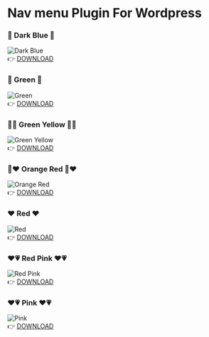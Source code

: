 # Nav menu Plugin For Wordpress
### :blue_heart: Dark Blue :blue_heart:	
![Dark Blue](https://i.imgur.com/wy8V36N.png)\
:point_right:	 [DOWNLOAD](https://raw.githubusercontent.com/tardev35/Navmenu-Plugin/refs/heads/main/nav-menu-darkblue.rar)
### :green_heart:	Green :green_heart:	
![Green](https://i.imgur.com/aKwtTiq.png)\
:point_right:	 [DOWNLOAD](https://raw.githubusercontent.com/tardev35/Navmenu-Plugin/refs/heads/main/nav-menu-green.rar)

### :yellow_heart::green_heart:	Green Yellow :yellow_heart::green_heart:	
![Green Yellow](https://i.imgur.com/N4Falna.png)\
:point_right:	 [DOWNLOAD](https://raw.githubusercontent.com/tardev35/Navmenu-Plugin/refs/heads/main/nav-menu-greenyellow.rar)

### :orange_heart::heart:	Orange Red :orange_heart::heart:
![Orange Red](https://i.imgur.com/nxRwnGm.png)\
:point_right:	 [DOWNLOAD](https://raw.githubusercontent.com/tardev35/Navmenu-Plugin/refs/heads/main/nav-menu-orangered.rar)
### :heart:	Red :heart:	
![Red](https://i.imgur.com/GiPfDpq.png)\
:point_right:	 [DOWNLOAD](https://raw.githubusercontent.com/tardev35/Navmenu-Plugin/refs/heads/main/nav-menu-red.rar)

### :heart::heartpulse: Red Pink :heart::heartpulse:
![Red Pink](https://i.imgur.com/nhkHCCK.png)\
:point_right:	 [DOWNLOAD](https://raw.githubusercontent.com/tardev35/Navmenu-Plugin/refs/heads/main/nav-menu-redpink.rar)

### :heart::heartpulse: Pink :heart::heartpulse:
![Pink](https://i.imgur.com/ruv5Lwj.png)\
:point_right:	 [DOWNLOAD](https://raw.githubusercontent.com/tardev35/Navmenu-Plugin/refs/heads/main/nav-menu-pink.rar)

